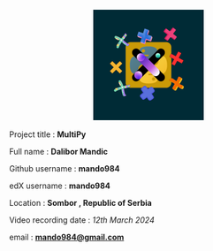 <p align="center" dir="auto">
  <a>
    <img src="MultiPy.png" alt="MultiPy logo" width="200" height="200"  style="max-width: 100%;">
  </a>

Project title : **MultiPy**

Full name : **Dalibor Mandic**

Github username : **mando984**

edX username : **mando984**

Location : **Sombor , Republic of Serbia**

Video recording date : *12th March 2024*

email : **mando984@gmail.com**
